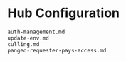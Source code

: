 # Hub Configuration

```{toctree}
auth-management.md
update-env.md
culling.md
pangeo-requester-pays-access.md
```
